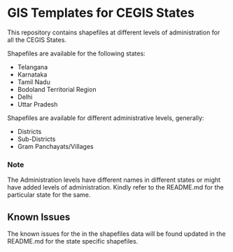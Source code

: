 # GIS Templates for CEGIS States
This repository contains shapefiles at different levels of administration for all the CEGIS States. 

Shapefiles are available for the following states:  
- Telangana 
- Karnataka  
- Tamil Nadu  
- Bodoland Territorial Region
- Delhi
- Uttar Pradesh

Shapefiles are available for different administrative levels, generally:
- Districts
- Sub-Districts
- Gram Panchayats/Villages

### Note
The Administration levels have different names in different states or might have added levels of administration. Kindly refer to the README.md for the particular state for the same.

## Known Issues
The known issues for the in the shapefiles data will be found updated in the README.md for the state specific shapefiles. 
